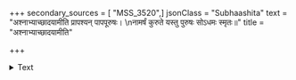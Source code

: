 +++
secondary_sources = [ "MSS_3520",]
jsonClass = "Subhaashita"
text = "अश्नाभ्याच्छादयामीति प्रापश्यन् पापपूरुषः।  \nनामर्षं कुरुते यस्तु पुरुषः सोऽधमः स्मृतः॥"
title = "अश्नाभ्याच्छादयामीति"

+++

<details><summary>Text</summary>

अश्नाभ्याच्छादयामीति प्रापश्यन् पापपूरुषः।  
नामर्षं कुरुते यस्तु पुरुषः सोऽधमः स्मृतः॥
</details>
